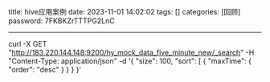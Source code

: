 title: hive应用案例 
date: 2023-11-01 14:02:02 
tags: []
categories: [回顾]
password: 7FKBKZrTTTPG2LnC

---
 <!--more-->

 curl -X GET "http://183.220.144.148:9200/hy_mock_data_five_minute_new/_search" -H "Content-Type: application/json" -d '{
  "size": 100,
  "sort": [
    {
      "maxTime": {
        "order": "desc"
      }
    }
  }
}'

